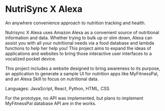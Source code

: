 # NutriSync X Alexa
An anywhere convenience approach to nutrition tracking and health.

Nutrisync X Alexa uses Amazon Alexa as a convenient source of nutritional information and data. Whether trying to bulk up or slim down, Alexa can assist you with all your nutritional needs via a food database and lambda functions to help her help you! This project aims to expand the ideas of applications and websites to bring those interactive user interfaces to a vocalized pocket device. 

This project includes a website designed to bring awareness to its purpose, an application to generate a sample UI for nutrition apps like MyFitnessPal, and an Alexa Skill to focus on nutritional data.

Languages: JavaScript, React, Python, HTML, CSS

For the prototype, no API was implemented, but plans to implement MyFitnessPal database API are in the works.
